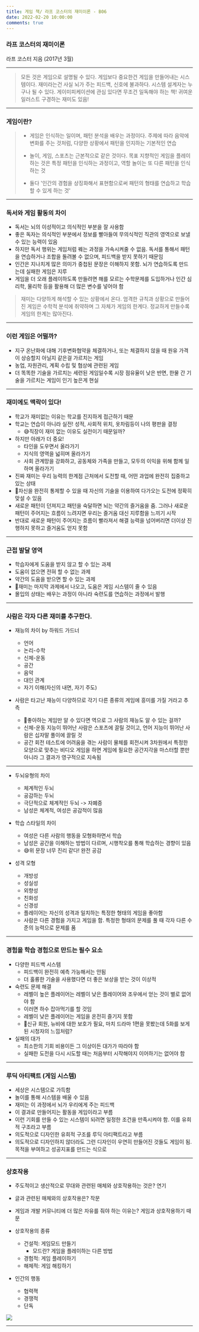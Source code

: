 ```yaml
---
title: 게임 책/ 라프 코스터의 재미이론 - B06
date: 2022-02-20 10:00:00
comments: true
---
```


### 라프 코스터의 재미이론
라프 코스터 지음 (2017년 3월)

---

> 모든 것은 게임으로 설명될 수 있다. 게임보다 중요한건 게임을 만들어내는 시스템이다. 재미라는건 사실 뇌가 주는 피드백, 신호에 불과하다. 시스템 설계자는 누구나 될 수 있다. 게이미피케이션에 관심 있다면 무조건 일독해야 하는 책! 귀여운 일러스트 구경하는 재미도 있음! 


---

### 게임이란?

> - 게임은 인식하는 일이며, 패턴 분석을 배우는 과정이다.
> 주제에 따라 음악에 변화를 주는 것처럼, 다양한 상황에서 패턴을 인지하는 기본적인 연습
>
> - 놀이, 게임, 스포츠는 근본적으로 같은 것이다. 
> 목표 지향적인 게임을 플레이하는 것은 특정 패턴을 인식하는 과정이고, 역할 놀이는 또 다른 패턴을 인식하는 것
>
>- 둘다 '인간의 경험을 상징화해서 표현함으로써 패턴의 형태를 연습하고 학습할 수 있게 하는 것'

---
### 독서와 게임 활동의 차이

- 독서는 뇌의 이성적이고 의식적인 부분을 잘 사용함
- 좋은 독자는 의식적인 부분에서 정보를 빨아들여 무의식적인 직관의 영역으로 보낼 수 있는 능력이 있음
- 하지만 독서 행위는 게임처럼 꿰는 과정을 가속시켜줄 수 없음. 독서를 통해서 패턴을 연습하거나 조합을 돌려볼 수 없으며, 피드백을 받지 못하기 때문임
- 인간은 지나치게 많은 의미가 중첩된 문장은 이해하지 못함. 뇌가 연습하도록 만드는데 실패한 게임은 지루
- 게임을 더 오래 플레이하도록 만들려면 해를 모르는 수학문제를 도입하거나 인간 심리학, 물리학 등을 활용해 더 많은 변수를 넣어야 함

> 재미는 다양하게 해석할 수 있는 상황에서 온다. 엄격한 규칙과 상황으로 만들어진 게임은 수학적 분석에 취약하며 그 자체가 게임의 한계다. 정교하게 만들수록 게임의 한계는 많아진다. 

---

### 이런 게임은 어떨까?
 
- 지구 온난화에 대해 기후변화협약을 체결하거나, 또는 체결하지 않을 때 원유 가격이 상승할지 아닐지 같은걸 가르치는 게임
- 농업, 자원관리, 계획 수립 및 협상에 관련된 게임
- 더 똑똑한 기술을 가르치는 세련된 게임일수록 시장 점유율이 낮은 반면, 한물 간 기술을 가르치는 게임이 인기 높은게 현실
   

---
### 재미에도 맥락이 있다!

- 학교가 재미없는 이유는 학교를 진지하게 접근하기 때문
- 학교는 연습이 아니라 실전! 성적, 사회적 위치, 옷차림등이 나의 평판을 결정
    - 😅직장이 재미 없는 이유도 실전이기 때문일까? 
- 하지만 아래가 더 중요!
    - 타인을 도우면서 올라가기
    - 지식의 영역을 넓히며 올라가기
    - 사회 관계망을 강화하고, 공동체와 가족을 만들고, 모두의 이익을 위해 함께 일하며 올라가기
- 진짜 재미는 우리 능력의 한계점 근처에서 도전할 때, 어떤 과업에 완전히 집중하고 있는 상태
- 🌟자신을 완전히 통제할 수 있을 때 자신의 기술을 이용하여 다가오는 도전에 정확히 맞설 수 있음
- 새로운 패턴이 던져지고 패턴을 숙달하면 뇌는 약간의 즐거움을 줌. 그러나 새로운 패턴이 주어지는 흐름이 느려지면 우리는 즐거움 대신 지루함을 느끼기 시작
- 반대로 새로운 패턴이 주어지는 흐름이 빨라져서 해결 능력을 넘어버리면 더이상 진행하지 못하고 즐거움도 얻지 못함

---
### 근접 발달 영역

- 학습자에게 도움을 받지 않고 할 수 있는 과제
- 도움이 없으면 전혀 할 수 없는 과제
- 약간의 도움을 받으면 할 수 있는 과제
- 🌟재미는 마지막 과제에서 나오고, 도움은 게임 시스템이 줄 수 있음
- 몰입의 상태는 배우는 과정이 아니라 숙련도를 연습하는 과정에서 발행

---

### 사람은 각자 다른 재미를 추구한다.

- 재능의 차이 by 하워드 가드너
    - 언어
    - 논리-수학
    - 신체-운동
    - 공간
    - 음악
    - 대인 관계
    - 자기 이해(자신의 내면, 자기 주도)

- 사람은 타고난 재능이 다양하므로 각기 다른 종류의 게임에 흥미를 가질 거라고 추측
    - 🤔좋아하는 게임만 알 수 있다면 역으로 그 사람의 재능도 알 수 있는 걸까?
    - 신체-운동 지능이 뛰어난 사람은 스포츠에 끌릴 것이고, 언어 지능이 뛰어난 사람은 십자말 풀이에 끌릴 것
    - 공간 회전 테스트에 어려움을 겪는 사람이 물체를 회전시켜 3차원에서 특정한 모양으로 맞추는 비디오 게임을 하면 게임에 필요한 공간지각을 마스터할 뿐만 아니라 그 결과가 영구적으로 지속됨

---

- 두뇌유형의 차이
    - 체계적인 두뇌
    - 공감하는 두뇌
    - 극단적으로 체계적인 두뇌 -> 자폐증
    - 남성은 체계적, 여성은 공감적이 많음



- 학습 스타일의 차이
    - 여성은 다른 사람의 행동을 모형화하면서 학습
    - 남성은 공간을 이해하는 방법이 다르며, 시행착오를 통해 학습하는 경향이 있음
    - 😅위 문장 너무 진리 같다! 완전 공감


- 성격 모형
    - 개방성
    - 성실성
    - 외향성
    - 친화성
    - 신경성
    - 플레이어는 자신의 성격과 일치하는 특정한 형태의 게임을 좋아함
    - 사람은 다른 경험을 가지고 게임을 함. 특정한 형태의 문제를 풀 때 각자 다른 수준의 능력으로 문제를 품

---

### 경험을 학습 경험으로 만드는 필수 요소

- 다양한 피드백 시스템
    - 피드백이 완전히 예측 가능해서는 안됨
    - 더 훌륭한 기술을 사용했다면 더 좋은 보상을 받는 것이 이상적
- 숙련도 문제 해결
    - 레벨이 높은 플레이어는 레벨이 낮은 플레이어와 조우에서 얻는 것이 별로 없어야 함
    - 이러면 하수 잡아먹기를 할 것임
    - 레벨이 낮은 플레이어는 게임을 온전히 즐기지 못함
    - 🤔신규 회원, 뉴비에 대한 보호가 필요, 마치 드라마 1편을 못봤는데 5화를 보게된 시청자의 느낌처럼?
- 실패의 대가
    - 최소한의 기회 비용이든 그 이상이든 대가가 따라야 함
    - 실패한 도전을 다시 시도할 때는 처음부터 시작해야지 이어하기는 없어야 함

---

### 루딕 아티팩트 (게임 시스템)

- 세상은 시스템으로 가득함
- 놀이를 통해 시스템을 배울 수 있음
- 재미는 이 과정에서 뇌가 우리에게 주는 피드백
- 이 결과로 만들어지는 활동을 게임이라고 부름
- 이런 기회를 만들 수 있는 시스템이 되려면 일정한 조건을 만족시켜야 함. 이를 유희적 구조라고 부름
- 의도적으로 디자인한 유희적 구조를 루딕 아티팩트라고 부름
- 의도적으로 디자인하지 않더라도 그런 디자인이 우연히 만들어진 것들도 게임이 됨. 목적을 부여하고 성공지표를 만드는 식으로

---

### 상호작용

- 주도적이고 생산적으로 무대와 관련된 매체와 상호작용하는 것은? 연기
- 글과 관련된 매체와의 상호작용은? 작문
- 게임과 개발 커뮤니티에 더 많은 자유를 줘야 하는 이유는? 게임과 상호작용하기 때문

- 상호작용의 종류
    - 건설적: 게임모드 만들기
        - 모드란? 게임을 플레이하는 다른 방법
    - 경험적: 게임 플레이하기
    - 해체적: 게임 해킹하기

- 인간의 행동
    - 협력젹
    - 경쟁적
    - 단독

 <img src="https://noondayz.github.io/blog/images/table.jpg">

 
---

